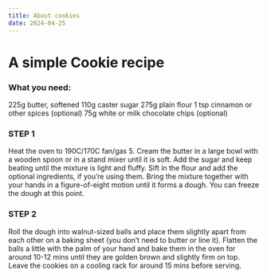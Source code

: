 ```yaml
---
title: About cookies
date: 2024-04-25
---
```

# A simple Cookie recipe
### What you need:
225g butter, softened
110g caster sugar
275g plain flour
1 tsp cinnamon or other spices (optional)
75g white or milk chocolate chips (optional)

### STEP 1
Heat the oven to 190C/170C fan/gas 5. Cream the butter in a large bowl with a wooden spoon or in a stand mixer until it is soft. Add the sugar and keep beating until the mixture is light and fluffy. Sift in the flour and add the optional ingredients, if you’re using them. Bring the mixture together with your hands in a figure-of-eight motion until it forms a dough. You can freeze the dough at this point.

### STEP 2
Roll the dough into walnut-sized balls and place them slightly apart from each other on a baking sheet (you don’t need to butter or line it). Flatten the balls a little with the palm of your hand and bake them in the oven for around 10-12 mins until they are golden brown and slightly firm on top. Leave the cookies on a cooling rack for around 15 mins before serving.
